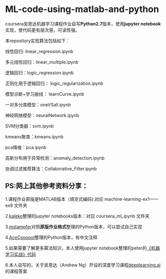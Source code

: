 # ML-code-using-matlab-and-python

coursera吴恩达机器学习课程作业自写**Python2.7**版本，使用**jupyter notebook**实现，使代码更有层次感，可读性强。

本repository实现算法包括如下：

线性回归: linear_regression.ipynb

多元线性回归：linear_multiple.ipynb

逻辑回归：logic_regression.ipynb

正则化用于逻辑回归： logic_regularization.ipynb

模型诊断+学习曲线： learnCurve.ipynb

一对多分类模型：oneVSall.ipynb

神经网络模型：neuralNetwork.ipynb

SVM分类器：svm.ipynb

kmeans聚类：kmeans.ipynb

pca降维：pca.ipynb

高斯分布用于异常检测：anomaly_detection.ipynb

协调过滤推荐算法：Collaborative_Filter.ipynb

PS:网上其他参考资料分享：
-----

1.课程作业原版是MATLAB版本（填空式编码):对应 machine-learning-ex1——ex8 文件夹

2.[kaleko](https://github.com/kaleko/CourseraML)整理的jupyter notebooks版本：对应 coursera_ml_ipynb 文件夹

3.[mstampfer](https://github.com/mstampfer/Coursera-Stanford-ML-Python)对照**原版作业格式**整理的Python版本，可以尝试自己实现

4.[AceCoooool](https://github.com/AceCoooool/ML-Andrew-Ng)整理的Python版本，有中文注释

5.如果需要了解更多算法知识，本人使用jupyter notebook整理的peter的[《机器学习实战》代码](https://github.com/TingNie/Machine-learning-in-action)

6.本人自写的，关于吴恩达（Andrew Ng）开设的深度学习课程[deeplearning.ai](https://github.com/TingNie/deeplearning.ai-coursera)的课程答案
